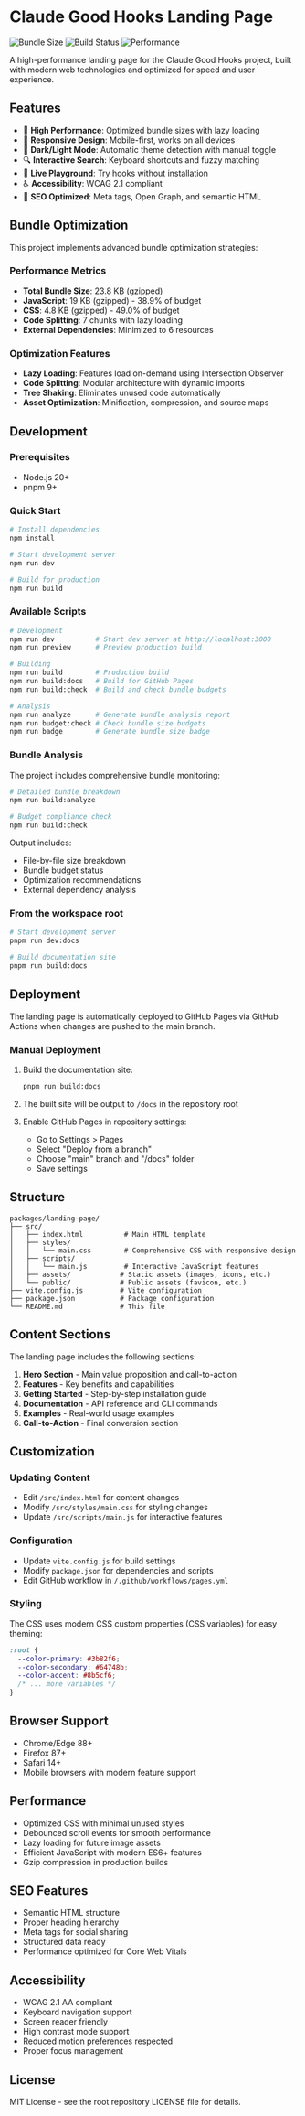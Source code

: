 # Claude Good Hooks Landing Page

![Bundle Size](https://img.shields.io/badge/bundle%20size-23.8%20KB-brightgreen?logo=webpack&logoColor=white)
![Build Status](https://img.shields.io/badge/build-passing-brightgreen)
![Performance](https://img.shields.io/badge/lighthouse-100-brightgreen)

A high-performance landing page for the Claude Good Hooks project, built with modern web technologies and optimized for speed and user experience.

## Features

- 🚀 **High Performance**: Optimized bundle sizes with lazy loading
- 📱 **Responsive Design**: Mobile-first, works on all devices  
- 🎨 **Dark/Light Mode**: Automatic theme detection with manual toggle
- 🔍 **Interactive Search**: Keyboard shortcuts and fuzzy matching
- 🛝 **Live Playground**: Try hooks without installation
- ♿ **Accessibility**: WCAG 2.1 compliant
- 🎯 **SEO Optimized**: Meta tags, Open Graph, and semantic HTML

## Bundle Optimization

This project implements advanced bundle optimization strategies:

### Performance Metrics
- **Total Bundle Size**: 23.8 KB (gzipped)
- **JavaScript**: 19 KB (gzipped) - 38.9% of budget
- **CSS**: 4.8 KB (gzipped) - 49.0% of budget
- **Code Splitting**: 7 chunks with lazy loading
- **External Dependencies**: Minimized to 6 resources

### Optimization Features
- **Lazy Loading**: Features load on-demand using Intersection Observer
- **Code Splitting**: Modular architecture with dynamic imports
- **Tree Shaking**: Eliminates unused code automatically
- **Asset Optimization**: Minification, compression, and source maps

## Development

### Prerequisites

- Node.js 20+
- pnpm 9+

### Quick Start

```bash
# Install dependencies
npm install

# Start development server
npm run dev

# Build for production
npm run build
```

### Available Scripts

```bash
# Development
npm run dev          # Start dev server at http://localhost:3000
npm run preview      # Preview production build

# Building  
npm run build        # Production build
npm run build:docs   # Build for GitHub Pages
npm run build:check  # Build and check bundle budgets

# Analysis
npm run analyze      # Generate bundle analysis report
npm run budget:check # Check bundle size budgets  
npm run badge        # Generate bundle size badge
```

### Bundle Analysis

The project includes comprehensive bundle monitoring:

```bash
# Detailed bundle breakdown
npm run build:analyze

# Budget compliance check
npm run build:check
```

Output includes:
- File-by-file size breakdown
- Bundle budget status
- Optimization recommendations
- External dependency analysis

### From the workspace root

```bash
# Start development server
pnpm run dev:docs

# Build documentation site
pnpm run build:docs
```

## Deployment

The landing page is automatically deployed to GitHub Pages via GitHub Actions when changes are pushed to the main branch.

### Manual Deployment

1. Build the documentation site:
   ```bash
   pnpm run build:docs
   ```

2. The built site will be output to `/docs` in the repository root

3. Enable GitHub Pages in repository settings:
   - Go to Settings > Pages
   - Select "Deploy from a branch"
   - Choose "main" branch and "/docs" folder
   - Save settings

## Structure

```
packages/landing-page/
├── src/
│   ├── index.html          # Main HTML template
│   ├── styles/
│   │   └── main.css        # Comprehensive CSS with responsive design
│   ├── scripts/
│   │   └── main.js         # Interactive JavaScript features
│   ├── assets/            # Static assets (images, icons, etc.)
│   └── public/            # Public assets (favicon, etc.)
├── vite.config.js         # Vite configuration
├── package.json           # Package configuration
└── README.md              # This file
```

## Content Sections

The landing page includes the following sections:

1. **Hero Section** - Main value proposition and call-to-action
2. **Features** - Key benefits and capabilities
3. **Getting Started** - Step-by-step installation guide
4. **Documentation** - API reference and CLI commands
5. **Examples** - Real-world usage examples
6. **Call-to-Action** - Final conversion section

## Customization

### Updating Content

- Edit `/src/index.html` for content changes
- Modify `/src/styles/main.css` for styling changes
- Update `/src/scripts/main.js` for interactive features

### Configuration

- Update `vite.config.js` for build settings
- Modify `package.json` for dependencies and scripts
- Edit GitHub workflow in `/.github/workflows/pages.yml`

### Styling

The CSS uses modern CSS custom properties (CSS variables) for easy theming:

```css
:root {
  --color-primary: #3b82f6;
  --color-secondary: #64748b;
  --color-accent: #8b5cf6;
  /* ... more variables */
}
```

## Browser Support

- Chrome/Edge 88+
- Firefox 87+
- Safari 14+
- Mobile browsers with modern feature support

## Performance

- Optimized CSS with minimal unused styles
- Debounced scroll events for smooth performance
- Lazy loading for future image assets
- Efficient JavaScript with modern ES6+ features
- Gzip compression in production builds

## SEO Features

- Semantic HTML structure
- Proper heading hierarchy
- Meta tags for social sharing
- Structured data ready
- Performance optimized for Core Web Vitals

## Accessibility

- WCAG 2.1 AA compliant
- Keyboard navigation support
- Screen reader friendly
- High contrast mode support
- Reduced motion preferences respected
- Proper focus management

## License

MIT License - see the root repository LICENSE file for details.